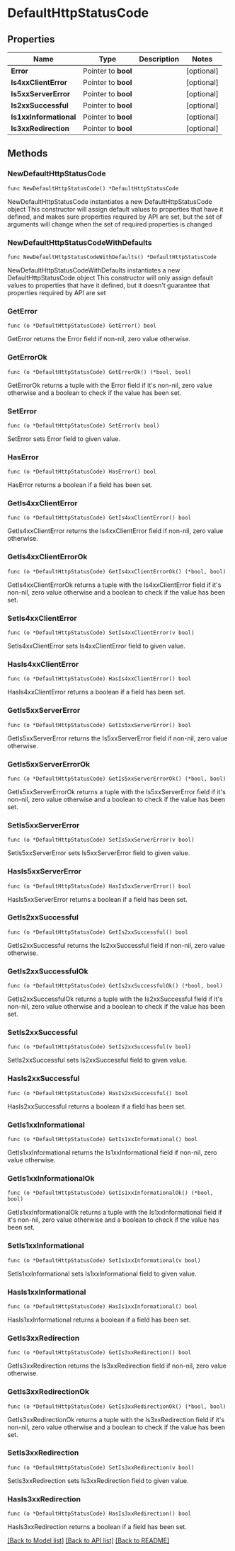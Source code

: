 # DefaultHttpStatusCode

## Properties

Name | Type | Description | Notes
------------ | ------------- | ------------- | -------------
**Error** | Pointer to **bool** |  | [optional] 
**Is4xxClientError** | Pointer to **bool** |  | [optional] 
**Is5xxServerError** | Pointer to **bool** |  | [optional] 
**Is2xxSuccessful** | Pointer to **bool** |  | [optional] 
**Is1xxInformational** | Pointer to **bool** |  | [optional] 
**Is3xxRedirection** | Pointer to **bool** |  | [optional] 

## Methods

### NewDefaultHttpStatusCode

`func NewDefaultHttpStatusCode() *DefaultHttpStatusCode`

NewDefaultHttpStatusCode instantiates a new DefaultHttpStatusCode object
This constructor will assign default values to properties that have it defined,
and makes sure properties required by API are set, but the set of arguments
will change when the set of required properties is changed

### NewDefaultHttpStatusCodeWithDefaults

`func NewDefaultHttpStatusCodeWithDefaults() *DefaultHttpStatusCode`

NewDefaultHttpStatusCodeWithDefaults instantiates a new DefaultHttpStatusCode object
This constructor will only assign default values to properties that have it defined,
but it doesn't guarantee that properties required by API are set

### GetError

`func (o *DefaultHttpStatusCode) GetError() bool`

GetError returns the Error field if non-nil, zero value otherwise.

### GetErrorOk

`func (o *DefaultHttpStatusCode) GetErrorOk() (*bool, bool)`

GetErrorOk returns a tuple with the Error field if it's non-nil, zero value otherwise
and a boolean to check if the value has been set.

### SetError

`func (o *DefaultHttpStatusCode) SetError(v bool)`

SetError sets Error field to given value.

### HasError

`func (o *DefaultHttpStatusCode) HasError() bool`

HasError returns a boolean if a field has been set.

### GetIs4xxClientError

`func (o *DefaultHttpStatusCode) GetIs4xxClientError() bool`

GetIs4xxClientError returns the Is4xxClientError field if non-nil, zero value otherwise.

### GetIs4xxClientErrorOk

`func (o *DefaultHttpStatusCode) GetIs4xxClientErrorOk() (*bool, bool)`

GetIs4xxClientErrorOk returns a tuple with the Is4xxClientError field if it's non-nil, zero value otherwise
and a boolean to check if the value has been set.

### SetIs4xxClientError

`func (o *DefaultHttpStatusCode) SetIs4xxClientError(v bool)`

SetIs4xxClientError sets Is4xxClientError field to given value.

### HasIs4xxClientError

`func (o *DefaultHttpStatusCode) HasIs4xxClientError() bool`

HasIs4xxClientError returns a boolean if a field has been set.

### GetIs5xxServerError

`func (o *DefaultHttpStatusCode) GetIs5xxServerError() bool`

GetIs5xxServerError returns the Is5xxServerError field if non-nil, zero value otherwise.

### GetIs5xxServerErrorOk

`func (o *DefaultHttpStatusCode) GetIs5xxServerErrorOk() (*bool, bool)`

GetIs5xxServerErrorOk returns a tuple with the Is5xxServerError field if it's non-nil, zero value otherwise
and a boolean to check if the value has been set.

### SetIs5xxServerError

`func (o *DefaultHttpStatusCode) SetIs5xxServerError(v bool)`

SetIs5xxServerError sets Is5xxServerError field to given value.

### HasIs5xxServerError

`func (o *DefaultHttpStatusCode) HasIs5xxServerError() bool`

HasIs5xxServerError returns a boolean if a field has been set.

### GetIs2xxSuccessful

`func (o *DefaultHttpStatusCode) GetIs2xxSuccessful() bool`

GetIs2xxSuccessful returns the Is2xxSuccessful field if non-nil, zero value otherwise.

### GetIs2xxSuccessfulOk

`func (o *DefaultHttpStatusCode) GetIs2xxSuccessfulOk() (*bool, bool)`

GetIs2xxSuccessfulOk returns a tuple with the Is2xxSuccessful field if it's non-nil, zero value otherwise
and a boolean to check if the value has been set.

### SetIs2xxSuccessful

`func (o *DefaultHttpStatusCode) SetIs2xxSuccessful(v bool)`

SetIs2xxSuccessful sets Is2xxSuccessful field to given value.

### HasIs2xxSuccessful

`func (o *DefaultHttpStatusCode) HasIs2xxSuccessful() bool`

HasIs2xxSuccessful returns a boolean if a field has been set.

### GetIs1xxInformational

`func (o *DefaultHttpStatusCode) GetIs1xxInformational() bool`

GetIs1xxInformational returns the Is1xxInformational field if non-nil, zero value otherwise.

### GetIs1xxInformationalOk

`func (o *DefaultHttpStatusCode) GetIs1xxInformationalOk() (*bool, bool)`

GetIs1xxInformationalOk returns a tuple with the Is1xxInformational field if it's non-nil, zero value otherwise
and a boolean to check if the value has been set.

### SetIs1xxInformational

`func (o *DefaultHttpStatusCode) SetIs1xxInformational(v bool)`

SetIs1xxInformational sets Is1xxInformational field to given value.

### HasIs1xxInformational

`func (o *DefaultHttpStatusCode) HasIs1xxInformational() bool`

HasIs1xxInformational returns a boolean if a field has been set.

### GetIs3xxRedirection

`func (o *DefaultHttpStatusCode) GetIs3xxRedirection() bool`

GetIs3xxRedirection returns the Is3xxRedirection field if non-nil, zero value otherwise.

### GetIs3xxRedirectionOk

`func (o *DefaultHttpStatusCode) GetIs3xxRedirectionOk() (*bool, bool)`

GetIs3xxRedirectionOk returns a tuple with the Is3xxRedirection field if it's non-nil, zero value otherwise
and a boolean to check if the value has been set.

### SetIs3xxRedirection

`func (o *DefaultHttpStatusCode) SetIs3xxRedirection(v bool)`

SetIs3xxRedirection sets Is3xxRedirection field to given value.

### HasIs3xxRedirection

`func (o *DefaultHttpStatusCode) HasIs3xxRedirection() bool`

HasIs3xxRedirection returns a boolean if a field has been set.


[[Back to Model list]](../README.md#documentation-for-models) [[Back to API list]](../README.md#documentation-for-api-endpoints) [[Back to README]](../README.md)


